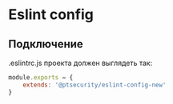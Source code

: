 # Eslint config
## Подключение

.eslintrc.js проекта должен выглядеть так:
```js
module.exports = {
    extends: '@ptsecurity/eslint-config-new'
}
```
